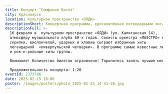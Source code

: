 ```yaml
---
title: Концерт "Симфония Битлз"
city: Красноярск
location: Культурное пространство «ОЛДИ»
descriptionShort: Концертная программа, вдохновлённая легендарными хитами Битлз!
descriptionFull: >-
  16 февраля в  культурном пространстве «ОЛДИ» (ул. Капитанская 14),   попадем в
  атмосферу музыкального клуба 60-х годов. Солисты оркестра «МАЭСТРО» в составе
  скрипки, виолончелей, ударных и клавиш сыграют избранные хиты
  легендарной  «ливерпульской четверки». В программе самые известные лирические
  и рок-н-рольные хиты группы.

  Внимание! Количество билетов ограничено! Торопитесь занять лучшие места. :)

  Продолжительность концерта: 1:20
eventId: 2373786
date: 2025-02-15 18:00
poster: /images/posters/photo_2025-01-25_14-41-26.jpg
---
```

